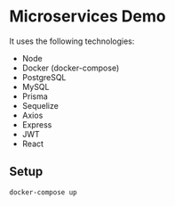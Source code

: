 # Microservices Demo

It uses the following technologies:

- Node
- Docker (docker-compose)
- PostgreSQL
- MySQL
- Prisma
- Sequelize
- Axios
- Express
- JWT
- React

## Setup
```sh
docker-compose up
```